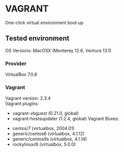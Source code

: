 # VAGRANT
One-click virtual environment boot up

## Tested environment
OS Versions: MacOSX (Monterey 12.6, Ventura 13.1)

### Provider
VirtualBox 7.0.6

### Vagrant
Vagrant version: 2.3.4 <br>
Vagrant plugins:
  - vagrant-vbguest (0.21.0, global)
  - vagrant-hostsupdater (1.2.4, global)
Vagrant Boxes:
 + centos/7         (virtualbox, 2004.01)
 + generic/centos6 (virtualbox, 4.1.12)
 + generic/centos9s (virtualbox, 4.1.14)
 + rockylinux/8     (virtualbox, 5.0.0)
